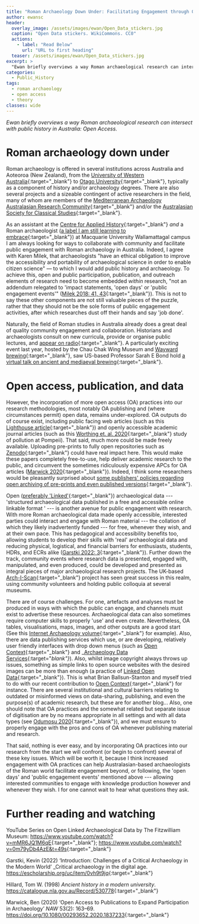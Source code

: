```yaml
---
title: "Roman Archaeology Down Under: Facilitating Engagement through Openness"
author: ewansc
header:
  overlay_image: /assets/images/ewan/Open_Data_stickers.jpg
  caption: "Open Data stickers. WikiCommons. CC0"
  actions:
    - label: "Read Below"
      url: "URL to first heading"
  teaser: /assets/images/ewan/Open_Data_stickers.jpg
excerpt: >
  "Ewan briefly overviews a way Roman archaeological research can intersect with public history in Australia: Open Access."
categories:
  - Public_History
tags:
  - roman archaeology
  - open access
  - theory
classes: wide
---
```

_Ewan briefly overviews a way Roman archaeological research can intersect with public history in Australia: Open Access._

# Roman archaeology down under
Roman archaeology is offered in several institutions across Australia and Aoteoroa (New Zealand), from the [University of Western Australia](https://www.uwa.edu.au/schools/humanities/classics-and-ancient-history){:target="_blank"} to [Otago University](https://www.otago.ac.nz/classics/index.html){:target="_blank"}, typically as a component of history and/or archaeology degrees. There are also several projects and a sizeable contingent of active researchers in the field, many of whom are members of the [Mediterranean Archaeology Australasian Research Community](https://mediterraneanarcha.wixsite.com/maarc){:target="_blank"} and/or the [Australasian Society for Classical Studies](https://www.ascs.org.au/){:target="_blank"}.

As an assistant at the [Centre for Applied History](https://www.mq.edu.au/research/research-centres-groups-and-facilities/resilient-societies/centres/centre-for-applied-history){:target="_blank"} _and_ a Roman archaeologist ([a label I am still learning to embrace](https://archaeohumanities.substack.com/p/about-the-author-researcher-identity){:target="_blank"}) at Macquarie University Wallamattagal campus I am always looking for ways to collaborate with community and facilitate public engagement with Roman archaeology in Australia. Indeed, I agree with Karen Milek, that archaeologists "have an ethical obligation to improve the accessibility and portability of archaeological science in order to enable citizen science" &mdash; to which I would add public history and archaeology. To achieve this, open and public participation, publication, and outreach elements of research need to become embedded _within_ research, "not an addendum relegated to 'impact statements, 'open days' or 'public engagement events'" ([Milek 2018: 41, 43](https://doi.org/10.1080/00293652.2018.1552312){:target="_blank"}). This is not to say these other components are not still valuable pieces of the puzzle, rather that they should not be the sole forms of public engagement activities, after which researches dust off their hands and say 'job done'.

Naturally, the field of Roman studies in Australia already does a great deal of quality community engagement and collaboration. Historians and archaeologists consult on new curricula, provide or organise public lectures, and [appear on radio](https://www.abc.net.au/radio/programs/nightlife/the-battle-of-the-tuetoborg-forest/10213198){:target="_blank"}. A particularly exciting event last year, hosted by the Chau Chak Wing Museum and [Wayward brewing](https://www.wayward.com.au/){:target="_blank"}, saw US-based Professor Sarah E Bond hold [a virtual talk on ancient and mediaeval brewing](https://www.sydney.edu.au/museum/whats-on/talks-and-events/early-medieval-beer-and-brewers.html){:target="_blank"}.

# Open access, publication, and data
However, the incorporation of more open access (OA) practices into our research methodologies, most notably OA publishing and (where circumstances permit) open data, remains under-explored. OA outputs do of course exist, including public facing web articles (such as this [Lighthouse article](https://lighthouse.mq.edu.au/article/february-2021/What-was-it-like-to-be-old-in-ancient-Rome){:target="_blank"}) and openly accessible academic journal articles (such as this [Worthing et. al. 2020](https://publons.com/publon/10.10.1111/arcm.12570){:target="_blank"} study of pollution at Pompeii). That said, much more could be made freely available. Uploading pre-prints to fully open repositories such as [Zenodo](https://zenodo.org/){:target="_blank"} could have real impact here. This would make these papers completely free-to-use, help deliver academic research to the public, and circumvent the sometimes ridiculously expensive APCs for OA articles ([Marwick 2020](https://doi.org/10.1080/00293652.2020.1837233){:target="_blank"}). Indeed, I think some researchers would be pleasantly surprised about [some publishers' policies regarding open archiving of pre-prints and even published versions](https://en.wikipedia.org/wiki/Copyright_policies_of_academic_publishers){:target="_blank"}.

Open ([preferably 'Linked'](https://www.youtube.com/watch?v=0m79yDb4AzE&t=49s){:target="_blank"}) archaeological data --- 'structured archaeological data published in a free and accessible online linkable format ' --- is another avenue for public engagement with research. With more Roman archaeological data made openly accessible, interested parties could interact and engage with Roman material --- the collation of which they likely inadvertently funded --- for free, whenever they wish, and at their own pace. This has pedagogical and accessibility benefits too, allowing students to develop their skills with 'real' archaeological data and reducing physical, logistical, and financial barriers for enthusiasts, students, HDRs, and ECRs alike ([Garstki 2022: 3]( https://escholarship.org/uc/item/0vh9t9jq){:target="_blank"}). Further down the track, community events where research data is presented, engaged with, manipulated, and even produced, could be developed and presented as integral pieces of major archaeological research projects. The UK-based [Arch-I-Scan](https://archiscannews.com/2023/01/10/arch-i-scans-2022-in-review/){:target="_blank"} project has seen great success in this realm, using community volunteers and holding public colloquia at several museums.

There are of course challenges. For one, artefacts and analyses must be produced in ways with which the public can engage, and channels must exist to advertise these resources. Archaeological data can also sometimes require computer skills to properly 'use' and even create. Nevertheless, OA tables, visualisations, maps, images, and other outputs are a good start (See this [Internet Archaeology volume](https://intarch.ac.uk/journal/issue24/5/tof.html){:target="_blank"} for example). Also, there are data publishing services which use, or are developing, relatively user friendly interfaces with drop down menus (such as [Open Context](https://opencontext.org/){:target="_blank"} and _[Archaeology Data Services](https://archaeologydataservice.ac.uk/){:target="_blank"}_). Also, whilst image copyright always throws up issues, something as simple links to open source websites with the desired images can be more than enough (a practice of [Linked Open Data](https://www.youtube.com/watch?v=mMR6JQ1M6qE){:target="_blank"}). This is what Brian Ballsun-Stanton and myself tried to do with our recent contribution to [Open Context](https://opencontext.org/subjects/688fdbab-af4d-43a1-b226-f033a07074d2){:target="_blank"} for instance. There are several institutional and cultural barriers relating to outdated or misinformed views on data-sharing, publishing, and even the purpose(s) of academic research, but these are for another blog... Also, one should note that OA practices and the somewhat related but separate issue of digitisation are by no means appropriate in all settings and with all data types (see [Odumosu 2020](https://www.journals.uchicago.edu/doi/10.1086/710062){:target="_blank"}), and we must ensure to properly engage with the pros and cons of OA whenever publishing material and research.

That said, nothing is ever easy, and by incorporating OA practices into our research from the start we will confront (or begin to confront) several of these key issues. Which will be worth it, because I think increased engagement with OA practices can help Australasian-based archaeologists of the Roman world facilitate engagement beyond, or following, the 'open days' and 'public engagement events' mentioned above --- allowing interested communities to engage with knowledge production however and whenever they wish. I for one cannot wait to hear what questions they ask.

# Further reading and watching
YouTube Series on Open Linked Archaeological Data by The Fitzwilliam Museum: <https://www.youtube.com/watch?v=mMR6JQ1M6qE>{:target="_blank"}; <https://www.youtube.com/watch?v=0m79yDb4AzE&t=49s>{:target="_blank"}

Garstki, Kevin (2022) ‘Introduction: Challenges of a Critical Archaeology in the Modern World’ _Critical archaeology in the digital age. <https://escholarship.org/uc/item/0vh9t9jq>{:target="_blank"}

Hillard, Tom W. (1998) _Ancient history in a modern university_. <https://catalogue.nla.gov.au/Record/530778>{:target="_blank"}

Marwick, Ben (2020) ‘Open Access to Publications to Expand Participation in Archaeology’ _NAW_ 53(2): 163–69. <https://doi.org/10.1080/00293652.2020.1837233>{:target="_blank"}
